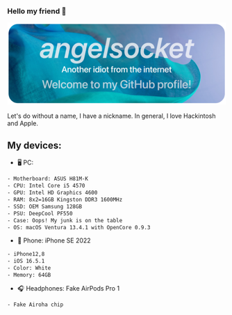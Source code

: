 ### Hello my friend 👋

![Banner](Banner.png)

Let's do without a name, I have a nickname. In general, I love Hackintosh and Apple.

## My devices:
- 🖥 PC:
```
- Motherboard: ASUS H81M-K
- CPU: Intel Core i5 4570
- GPU: Intel HD Graphics 4600
- RAM: 8x2=16GB Kingston DDR3 1600MHz
- SSD: OEM Samsung 128GB
- PSU: DeepCool PF550
- Case: Oops! My junk is on the table
- OS: macOS Ventura 13.4.1 with OpenCore 0.9.3
```

- 📱 Phone: iPhone SE 2022
```
- iPhone12,8
- iOS 16.5.1
- Color: White
- Memory: 64GB
```

- 🎧 Headphones: Fake AirPods Pro 1
```
- Fake Airoha chip
```
